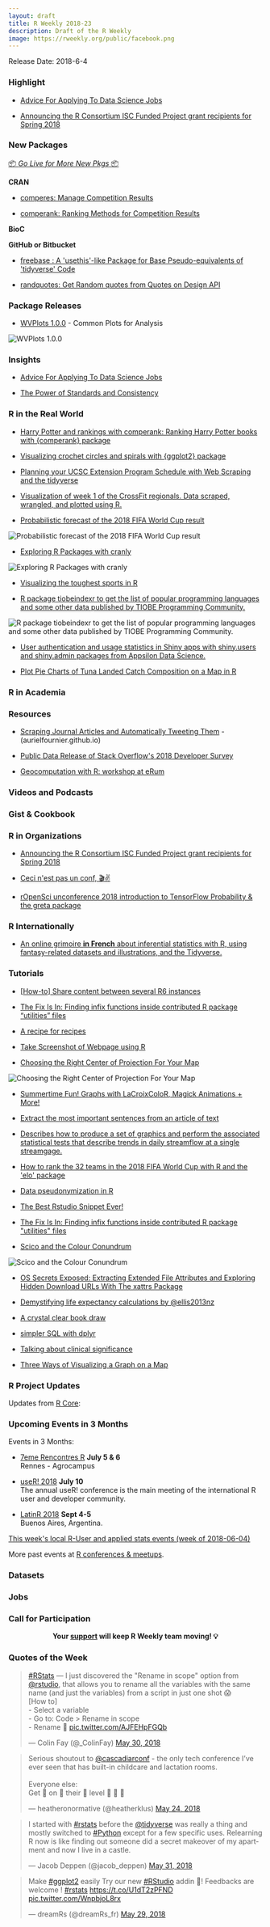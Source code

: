 ```yaml
---
layout: draft
title: R Weekly 2018-23
description: Draft of the R Weekly
image: https://rweekly.org/public/facebook.png
---
```


Release Date: 2018-6-4

###  Highlight

+ [Advice For Applying To Data Science Jobs](http://hookedondata.org/Advice-for-Applying-to-Data-Science-Jobs/)

+ [Announcing the R Consortium ISC Funded Project grant recipients for Spring 2018](https://www.r-consortium.org/announcement/2018/05/29/announcing-the-r-consortium-isc-funded-project-grant-recipients-for-spring-2018)

###  New Packages

<p class="added-hostname"><a href="https://rweekly.org/live" target="_blank" class="externalLink">📦 <i>Go Live for More New Pkgs</i> 📦</a></p>

**CRAN**

+ [comperes: Manage Competition Results](https://CRAN.R-project.org/package=comperes)

+ [comperank: Ranking Methods for Competition Results](https://CRAN.R-project.org/package=comperank)


**BioC**


**GitHub or Bitbucket**

+ [freebase : A 'usethis'-like Package for Base Pseudo-equivalents of 'tidyverse' Code](https://github.com/hrbrmstr/freebase)

+ [randquotes:  Get Random quotes from Quotes on Design API](https://github.com/amrrs/randquotes)

### Package Releases

+ [WVPlots 1.0.0](http://www.win-vector.com/blog/2018/05/wvplots-now-at-version-1-0-0-on-cran/) - Common Plots for Analysis

![WVPlots 1.0.0](https://i1.wp.com/www.win-vector.com/blog/wp-content/uploads/2018/05/unnamed-chunk-4-1.png?zoom=3&resize=288%2C288)

### Insights

+ [Advice For Applying To Data Science Jobs](http://hookedondata.org/Advice-for-Applying-to-Data-Science-Jobs/)


+ [The Power of Standards and Consistency](https://rud.is/b/2018/05/26/the-power-of-standards-and-consistency/)

### R in the Real World

+ [Harry Potter and rankings with comperank: Ranking Harry Potter books with {comperank} package](http://www.questionflow.org/2018/05/31/harry-potter-and-rankings-with-comperank/)

+ [Visualizing crochet circles and spirals with {ggplot2} package](http://data-chips.com/2018/05/29/crocheting-and-plotting-spirals/)

+ [Planning your UCSC Extension Program Schedule with Web Scraping and the tidyverse](https://daranzolin.github.io//articles/2018-05/extension-scraping-program-planning)


+ [Visualization of week 1 of the CrossFit regionals. Data scraped, wrangled, and plotted using R.](https://www.landonlehman.com/post/2018-05-30-regionals-2018-week-1/)

+ [Probabilistic forecast of the 2018 FIFA World Cup result](https://eeecon.uibk.ac.at/~zeileis/news/fifa2018/)

![Probabilistic forecast of the 2018 FIFA World Cup result](https://raw.githubusercontent.com/rweekly/image/master/2018/fifa.png)

+ [Exploring R Packages with cranly](https://rviews.rstudio.com/2018/05/31/exploring-r-packages/)

![Exploring R Packages with cranly](https://raw.githubusercontent.com/rweekly/image/master/2018/cranly.png)

+ [Visualizing the toughest sports in R](https://medium.com/@yanhann10/which-sport-is-the-toughest-of-it-all-2749688fbfc3)

+ [R package tiobeindexr to get the list of popular programming languages and some other data published by TIOBE Programming Community.](https://datascienceplus.com/get-popular-programming-languages-from-tiobe-index-using-r/)

![R package tiobeindexr to get the list of popular programming languages and some other data published by TIOBE Programming Community.](https://raw.githubusercontent.com/rweekly/image/master/2018/Programming_rank_change.png)

+ [User authentication and usage statistics in Shiny apps with shiny.users and shiny.admin packages from Appsilon Data Science.](https://appsilondatascience.com/blog/rstats/2018/05/30/user-authentication-in-r-shiny.html)


+ [Plot Pie Charts of Tuna Landed Catch Composition on a Map in R](http://jethroemmanuel.netlify.com/2018/05/30/plot-pie-chart-tuna-landed-catch-map-in-r/)


###  R in Academia



###  Resources

+ [Scraping Journal Articles and Automatically Tweeting Them](https://github.com/aurielfournier/wilson_ornithological_society_tweets) - (aurielfournier.github.io)

+ [Public Data Release of Stack Overflow's 2018 Developer Survey](https://juliasilge.com/blog/stack-survey-2018/)

+ [Geocomputation with R: workshop at eRum](http://r-spatial.org//r/2018/05/31/geocompr-erum.html)

###  Videos and Podcasts




### Gist & Cookbook




###  R in Organizations

+ [Announcing the R Consortium ISC Funded Project grant recipients for Spring 2018](https://www.r-consortium.org/announcement/2018/05/29/announcing-the-r-consortium-isc-funded-project-grant-recipients-for-spring-2018)

+ [Ceci n'est pas un conf, 🎬✌️](https://maraaverick.rbind.io/2018/05/ceci-n-est-pas-un-conf-take-two/)

+ [rOpenSci unconference 2018 introduction to TensorFlow Probability & the greta package](https://shirinsplayground.netlify.com/2018/05/ropensci_unconf18/)

### R Internationally


+ [An online grimoire **in French** about inferential statistics with R, using fantasy-related datasets and illustrations, and the Tidyverse. ](https://perso.ens-lyon.fr/lise.vaudor/grimoireStat/_book/intro.html)


###  Tutorials

 + [[How-to] Share content between several R6 instances](https://rtask.thinkr.fr/blog/share-content-between-several-r6-instances/)

+ [The Fix Is In: Finding infix functions inside contributed R package “utilities” files](https://rud.is/b/2018/05/29/the-fix-is-in-finding-infix-functions-inside-contributed-r-package-utilities-files/)

+ [A recipe for recipes](https://edwinth.github.io/blog/recipes_blog/)

+ [ Take Screenshot of Webpage using R](https://www.listendata.com/2018/05/take-screenshot-of-webpage-using-r.html)

+ [Choosing the Right Center of Projection For Your Map](http://seasmith.github.io/blog/choosing_the_right_center_of_projection/)

![Choosing the Right Center of Projection For Your Map](https://seasmith.github.io/blog/choosing_the_right_center_of_projection_files/figure-html/first-image-1.png)

+ [Summertime Fun! Graphs with LaCroixColoR, Magick Animations + More!](https://www.littlemissdata.com/blog/lacroix)

+ [Extract the most important sentences from an article of text](https://www.brucemeng.ca/project/autosmry/)


+ [Describes how to produce a set of graphics and perform the associated statistical tests that describe trends in daily streamflow at a single streamgage.](https://owi.usgs.gov/blog/Quantile-Kendall/)

+ [How to rank the 32 teams in the 2018 FIFA World Cup with R and the 'elo' package](https://edomt.github.io/Elo-R-WorldCup/)

+ [Data pseudonymization in R](https://www.lillemets.ee/data_pseudonymization_in_r.html)

+ [The Best Rstudio Snippet Ever!](https://rtask.thinkr.fr/blog/the-best-rstudio-snippet-ever/)

+ [The Fix Is In: Finding infix functions inside contributed R package "utilities" files](https://rud.is/b/2018/05/29/the-fix-is-in-finding-infix-functions-inside-contributed-r-package-utilities-files/)

+ [Scico and the Colour Conundrum](https://www.data-imaginist.com/2018/scico-and-the-colour-conundrum/)

![Scico and the Colour Conundrum](https://www.data-imaginist.com/post/2018-05-30-scico-and-the-colour-conundrum_files/figure-html/unnamed-chunk-2-1.png)

+ [OS Secrets Exposed: Extracting Extended File Attributes and Exploring Hidden Download URLs With The xattrs Package](https://rud.is/b/2018/05/30/os-secrets-exposed-extracting-extended-file-attributes-and-exploring-hidden-download-urls-with-the-xattrs-package/)

+ [Demystifying life expectancy calculations by @ellis2013nz](http://freerangestats.info/blog/2018/05/31/life-expectancy)

+ [A crystal clear book draw](https://itsalocke.com/blog/a-crystal-clear-book-draw/)

+ [simpler SQL with dplyr ](https://www.johnmackintosh.com/2018-06-01-dplyr-for-the-win/)

+ [Talking about clinical significance](http://www.win-vector.com/blog/2018/06/talking-about-clinical-significance/)

+ [Three Ways of Visualizing a Graph on a Map](https://datascience.blog.wzb.eu/2018/05/31/three-ways-of-visualizing-a-graph-on-a-map/)

<!--<div class="post-more-begin"></div><div class="post-more-end"></div>-->


###  R Project Updates

Updates from [R Core](http://developer.r-project.org/blosxom.cgi/R-devel/NEWS):




###  Upcoming Events in 3 Months

Events in 3 Months:

+ [7eme Rencontres R](https://r2018-rennes.sciencesconf.org/)  **July 5 & 6** <br />
Rennes - Agrocampus

+ [useR! 2018](https://user2018.r-project.org/) **July 10** <br />
The annual useR! conference is the main meeting of the international R user and developer community.

+ [LatinR 2018](http://latin-r.com/) **Sept 4-5** <br />
Buenos Aires, Argentina.

[This week's local R-User and applied stats events (week of 2018-06-04)](https://community.rstudio.com/t/upcoming-r-community-events-week-of-2018-06-04/9079)

More past events at [R conferences & meetups](https://conf.rweekly.org).

### Datasets




### Jobs




###  Call for Participation

<p class="hide-support added-hostname support-rweekly" style="text-align: center;font-weight: bold;">Your <a class="non-visited externalLink" href="https://www.patreon.com/rweekly" onclick="pas(this)">support</a> will keep R Weekly team moving! 💡</p>

###  Quotes of the Week

<blockquote class="twitter-tweet" data-lang="en"><p lang="en" dir="ltr"><a href="https://twitter.com/hashtag/RStats?src=hash&amp;ref_src=twsrc%5Etfw">#RStats</a> — I just discovered the &quot;Rename in scope&quot; option from <a href="https://twitter.com/rstudio?ref_src=twsrc%5Etfw">@rstudio</a>, that allows you to rename all the variables with the same name (and just the variables) from a script in just one shot 😱<br>[How to]<br>- Select a variable <br>- Go to: Code &gt; Rename in scope<br>- Rename 🎉 <a href="https://t.co/AJFEHpFGQb">pic.twitter.com/AJFEHpFGQb</a></p>&mdash; Colin Fay (@_ColinFay) <a href="https://twitter.com/_ColinFay/status/1001724601959886851?ref_src=twsrc%5Etfw">May 30, 2018</a></blockquote>

<blockquote class="twitter-tweet" data-lang="en"><p lang="en" dir="ltr">Serious shoutout to <a href="https://twitter.com/cascadiarconf?ref_src=twsrc%5Etfw">@cascadiarconf</a> - the only tech conference I’ve ever seen that has built-in childcare and lactation rooms. <br><br>Everyone else:<br>Get 👏 on 👏 their 👏 level 👏 👏 👏</p>&mdash; heatheronormative (@heatherklus) <a href="https://twitter.com/heatherklus/status/999792828359176193?ref_src=twsrc%5Etfw">May 24, 2018</a></blockquote>

<blockquote class="twitter-tweet" data-lang="en"><p lang="en" dir="ltr">I started with <a href="https://twitter.com/hashtag/rstats?src=hash&amp;ref_src=twsrc%5Etfw">#rstats</a> before the <a href="https://twitter.com/tidyverse?ref_src=twsrc%5Etfw">@tidyverse</a> was really a thing and mostly switched to <a href="https://twitter.com/hashtag/Python?src=hash&amp;ref_src=twsrc%5Etfw">#Python</a> except for a few specific uses. Relearning R now is like finding out someone did a secret makeover of my apartment and now I live in a castle.</p>&mdash; Jacob Deppen (@jacob_deppen) <a href="https://twitter.com/jacob_deppen/status/1002308592970526720?ref_src=twsrc%5Etfw">May 31, 2018</a></blockquote>

<blockquote class="twitter-tweet" data-lang="en"><p lang="en" dir="ltr">Make <a href="https://twitter.com/hashtag/ggplot2?src=hash&amp;ref_src=twsrc%5Etfw">#ggplot2</a> easily  Try our new <a href="https://twitter.com/hashtag/RStudio?src=hash&amp;ref_src=twsrc%5Etfw">#RStudio</a> addin 🤗! Feedbacks are welcome ! <a href="https://twitter.com/hashtag/rstats?src=hash&amp;ref_src=twsrc%5Etfw">#rstats</a> <a href="https://t.co/U1dT2zPFND">https://t.co/U1dT2zPFND</a> <a href="https://t.co/WnpbjoL8rx">pic.twitter.com/WnpbjoL8rx</a></p>&mdash; dreamRs (@dreamRs_fr) <a href="https://twitter.com/dreamRs_fr/status/1001499805867302913?ref_src=twsrc%5Etfw">May 29, 2018</a></blockquote>

